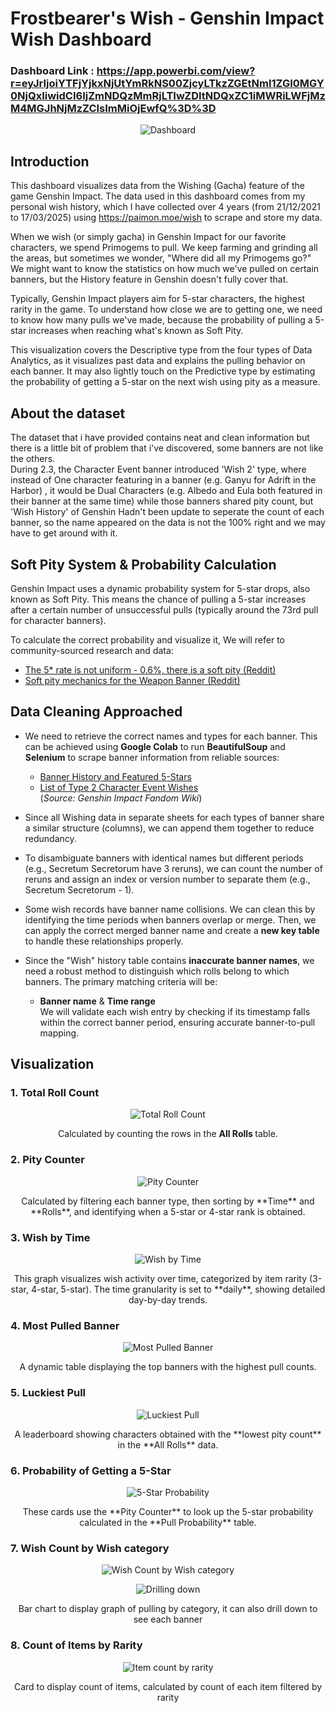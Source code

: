 # Frostbearer's Wish - Genshin Impact Wish Dashboard

### Dashboard Link : https://app.powerbi.com/view?r=eyJrIjoiYTFjYjkxNjUtYmRkNS00ZjcyLTkzZGEtNmI1ZGI0MGY0NjQxIiwidCI6IjZmNDQzMmRjLTIwZDItNDQxZC1iMWRiLWFjMzM4MGJhNjMzZCIsImMiOjEwfQ%3D%3D
<p align="center">
  <img src="https://github.com/user-attachments/assets/6b816186-c02f-4b79-8b22-53094b59e7df" alt="Dashboard" />
</p>


## Introduction

This dashboard visualizes data from the Wishing (Gacha) feature of the game Genshin Impact. The data used in this dashboard comes from my personal wish history, which I have collected over 4 years (from 21/12/2021 to 17/03/2025) using https://paimon.moe/wish to scrape and store my data.

When we wish (or simply gacha) in Genshin Impact for our favorite characters, we spend Primogems to pull. We keep farming and grinding all the areas, but sometimes we wonder, "Where did all my Primogems go?" We might want to know the statistics on how much we've pulled on certain banners, but the History feature in Genshin doesn't fully cover that.

Typically, Genshin Impact players aim for 5-star characters, the highest rarity in the game. To understand how close we are to getting one, we need to know how many pulls we've made, because the probability of pulling a 5-star increases when reaching what's known as Soft Pity.

This visualization covers the Descriptive type from the four types of Data Analytics, as it visualizes past data and explains the pulling behavior on each banner. It may also lightly touch on the Predictive type by estimating the probability of getting a 5-star on the next wish using pity as a measure.

## About the dataset

The dataset that i have provided contains neat and clean information but there is a little bit of problem that i've discovered, some banners are not like the others.   
During 2.3, the Character Event banner introduced 'Wish 2' type, where instead of One character featuring in a banner (e.g. Ganyu for Adrift in the Harbor) , it would be Dual Characters (e.g. Albedo and Eula both featured in their banner at the same time) while those banners shared pity count, but 'Wish History' of Genshin Hadn't been update to seperate the count of each banner, so the name appeared on the data is not the 100% right and we may have to get around with it.

## Soft Pity System & Probability Calculation
Genshin Impact uses a dynamic probability system for 5-star drops, also known as Soft Pity. This means the chance of pulling a 5-star increases after a certain number of unsuccessful pulls (typically around the 73rd pull for character banners).

To calculate the correct probability and visualize it, We will refer to community-sourced research and data:
- [The 5\* rate is not uniform - 0.6%, there is a soft pity (Reddit)](https://www.reddit.com/r/Genshin_Impact/comments/jo9d9d/the_5_rate_is_not_uniform_06_there_is_a_soft_pity/)
- [Soft pity mechanics for the Weapon Banner (Reddit)](https://www.reddit.com/r/Genshin_Impact/comments/1frlf11/what_is_the_soft_pity_for_the_weapon_banner/)


## Data Cleaning Approached

- We need to retrieve the correct names and types for each banner. This can be achieved using **Google Colab** to run **BeautifulSoup** and **Selenium** to scrape banner information from reliable sources:
  - [Banner History and Featured 5-Stars](https://genshin-impact.fandom.com/wiki/Wish/History)  
  - [List of Type 2 Character Event Wishes](https://genshin-impact.fandom.com/wiki/Category:Character_Event_Wishes-2)  
  (*Source: Genshin Impact Fandom Wiki*)

- Since all Wishing data in separate sheets for each types of banner share a similar structure (columns), we can append them together to reduce redundancy.

- To disambiguate banners with identical names but different periods (e.g., Secretum Secretorum have 3 reruns), we can count the number of reruns and assign an index or version number to separate them (e.g., Secretum Secretorum - 1).

- Some wish records have banner name collisions. We can clean this by identifying the time periods when banners overlap or merge. Then, we can apply the correct merged banner name and create a **new key table** to handle these relationships properly.

- Since the "Wish" history table contains **inaccurate banner names**, we need a robust method to distinguish which rolls belong to which banners. The primary matching criteria will be:
  - **Banner name** & **Time range**  
  We will validate each wish entry by checking if its timestamp falls within the correct banner period, ensuring accurate banner-to-pull mapping.

## Visualization
### 1. Total Roll Count
<p align="center">
  <img src="https://github.com/user-attachments/assets/b42b69ac-f193-4941-8103-932f47b165b8" alt="Total Roll Count" />
</p>

<p align="center">
  Calculated by counting the rows in the <b> All Rolls </b> table.
</p>

### 2. Pity Counter
<p align="center">
  <img src="https://github.com/user-attachments/assets/efcb92dd-09f1-4189-bebe-0e82ecbc68ad" alt="Pity Counter" />
</p>

<p align="center">
  Calculated by filtering each banner type, then sorting by **Time** and **Rolls**, and identifying when a 5-star or 4-star rank is obtained.
</p>

### 3. Wish by Time
<p align="center">
  <img src="https://github.com/user-attachments/assets/dc0904fd-bc61-4791-85e2-bef575debe2e" alt="Wish by Time" />
</p>

<p align="center">
  This graph visualizes wish activity over time, categorized by item rarity (3-star, 4-star, 5-star).  
  The time granularity is set to **daily**, showing detailed day-by-day trends.
</p>

### 4. Most Pulled Banner
<p align="center">
  <img src="https://github.com/user-attachments/assets/aa0d30f2-e47f-47e1-8e50-1ac326550206" alt="Most Pulled Banner" />
</p>

<p align="center">
  A dynamic table displaying the top banners with the highest pull counts.
</p>

### 5. Luckiest Pull
<p align="center">
  <img src="https://github.com/user-attachments/assets/e132d42c-a656-47f0-a570-d066e394b5ba" alt="Luckiest Pull" />
</p>

<p align="center">
  A leaderboard showing characters obtained with the **lowest pity count** in the **All Rolls** data.
</p>

### 6. Probability of Getting a 5-Star
<p align="center">
  <img src="https://github.com/user-attachments/assets/2d22ac24-84ee-4300-ad2b-6501ada2b9f6" alt="5-Star Probability" />
</p>

<p align="center">
  These cards use the **Pity Counter** to look up the 5-star probability calculated in the **Pull Probability** table.
</p>

### 7.  Wish Count by Wish category
<p align="center">
  <img src="https://github.com/user-attachments/assets/c60188ad-7631-42af-af47-2c5a773dec68" alt="Wish Count by Wish category" />
</p>
<p align="center">
  <img src="https://github.com/user-attachments/assets/68ee2ab0-346d-4558-a012-81d6315823f8" alt="Drilling down" />
</p>
<p align="center">
  Bar chart to display graph of pulling by category, it can also drill down to see each banner 
</p>

### 8.  Count of Items by Rarity
<p align="center">
  <img src="https://github.com/user-attachments/assets/33610f27-cc07-4fa4-9ca3-6f4396bb965c" alt="Item count by rarity" />
</p>
<p align="center">
  Card to display count of items, calculated by count of each item filtered by rarity
</p>




